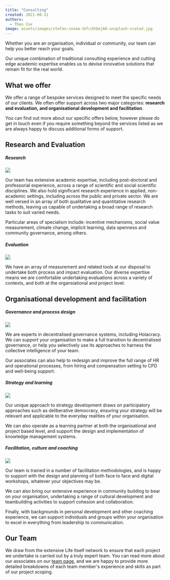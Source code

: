 ```yaml
---
title: "Consulting"
created: 2021-08-31
authors: 
  - Theo Cox
image: assets/images/stefan-cosma-GVlcXhQejA8-unsplash-scaled.jpg
---
```


Whether you are an organisation, individual or community, our team can help you better reach your goals.  
  
Our unique combination of traditional consulting experience and cutting edge academic expertise enables us to devise innovative solutions that remain fit for the real world.

## What we offer

We offer a range of bespoke services designed to meet the specific needs of our clients. We often offer support across two major categories: **research and evaluation, and organisational development and facilitation**.

You can find out more about our specific offers below, however please do get in touch even if you require something beyond the services listed as we are always happy to discuss additional forms of support.

## Research and Evaluation

##### Research

![](assets/images/scott-graham-5fNmWej4tAA-unsplash.jpg)

Our team has extensive academic expertise, including post-doctoral and professorial experience, across a range of scientific and social scientific disciplines. We also hold significant research experience in applied, non-academic settings, including across the public and private sector. We are well versed in an array of both qualitative and quantitative research methods, leaving us capable of undertaking a broad range of research tasks to suit varied needs.

Particular areas of specialism include: incentive mechanisms, social value measurement, climate change, implicit learning, data openness and community governance, among others.

##### Evaluation

![](assets/images/william-warby-WahfNoqbYnM-unsplash-1024x768.jpg)

We have an array of measurement and related tools at our disposal to undertake both process and impact evaluation. Our diverse expertise means we are comfortable undertaking evaluations across a variety of contexts, and both at the organsiational and project level.

## Organisational development and facilitation

##### Governance and process design

![](assets/images/ux-indonesia-qC2n6RQU4Vw-unsplash-1024x683.jpg)

We are experts in decentralised governance systems, including Holacracy. We can support your organisation to make a full transition to decentralised governance, or help you selectively use its approaches to harness the collective intelligence of your team.

Our associates can also help to redesign and improve the full range of HR and operational processes, from hiring and compensation setting to CPD and well-being support.

##### Strategy and learning

![](assets/images/hanna-morris-_XXNjSziZuA-unsplash-1024x683.jpg)

Our unique approach to strategy development draws on participatory approaches such as deliberative democracy, ensuring your strategy will be relevant and applicable to the everyday realities of your organisation.

We can also operate as a learning partner at both the organisational and project based level, and support the design and implementation of knowledge management systems.

##### Facilitation, culture and coaching

![](assets/images/leon-Oalh2MojUuk-unsplash-1024x683.jpg)

Our team is trained in a number of facilitation methodologies, and is happy to support with the design and planning of both face to face and digital workshops, whatever your objectives may be.

We can also bring our extensive experience in community building to bear on your organisation, undertaking a range of cultural development and teambuilding activities to support cohesion and collaboration.

Finally, with backgrounds in personal development and other coaching experience, we can support individuals and groups within your organisation to excel in everything from leadership to communication.

## Our Team

We draw from the extensive Life Itself network to ensure that each project we undertake is carried out by a truly expert team. You can read more about our associates on our [team page](https://lifeitself.org/people/), and we are happy to provide more detailed breakdowns of each team member's experience and skills as part of our project scoping.
